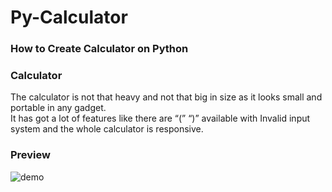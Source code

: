 # Py-Calculator

### How to Create Calculator on Python


### Calculator

The calculator is not that heavy and not that big in size as it looks small and portable in any gadget.<br>
It has got a lot of features like there are “(” “)” available with Invalid input system and the whole calculator is responsive.


### Preview




![demo](https://raw.githubusercontent.com/helloflask/calculator/master/static/demo.png)
